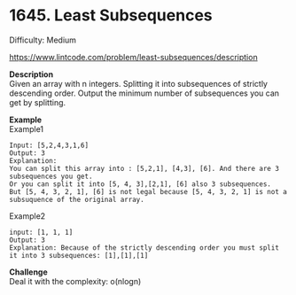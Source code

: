 # 1645. Least Subsequences

Difficulty: Medium

https://www.lintcode.com/problem/least-subsequences/description

**Description**  
Given an array with n integers. Splitting it into subsequences of strictly descending order.
Output the minimum number of subsequences you can get by splitting.

**Example**  
Example1
```
Input: [5,2,4,3,1,6]
Output: 3
Explanation:
You can split this array into : [5,2,1], [4,3], [6]. And there are 3 subsequences you get.﻿ 
Or you can split it into [5, 4, 3],[2,1], [6] also 3 subsequences.
But [5, 4, 3, 2, 1], [6] is not legal because [5, 4, 3, 2, 1] is not a subsuquence of the original array.
```
Example2
```
input: [1, 1, 1]
Output: 3
Explanation: Because of the strictly descending order you must split it into 3 subsequences: [1],[1],[1]
```

**Challenge**  
Deal it with the complexity: o(nlogn)
